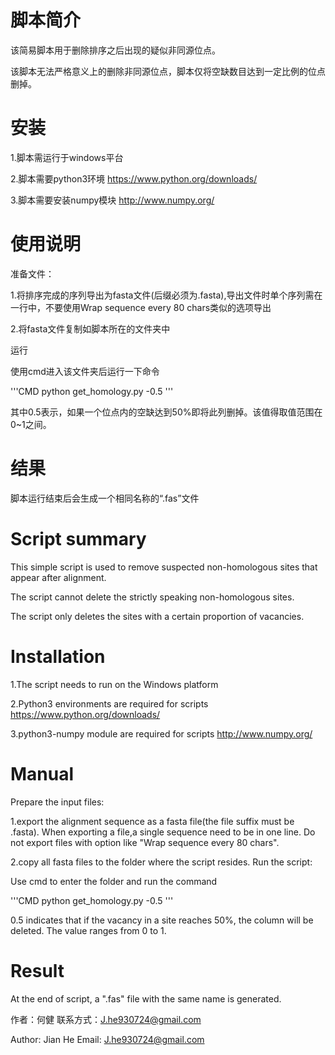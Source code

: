 # 脚本简介
该简易脚本用于删除排序之后出现的疑似非同源位点。

该脚本无法严格意义上的删除非同源位点，脚本仅将空缺数目达到一定比例的位点删掉。

# 安装
1.脚本需运行于windows平台

2.脚本需要python3环境
https://www.python.org/downloads/

3.脚本需要安装numpy模块
http://www.numpy.org/

# 使用说明
准备文件：

1.将排序完成的序列导出为fasta文件(后缀必须为.fasta),导出文件时单个序列需在一行中，不要使用Wrap sequence every 80 chars类似的选项导出

2.将fasta文件复制如脚本所在的文件夹中

运行

使用cmd进入该文件夹后运行一下命令

'''CMD
python get_homology.py -0.5
'''

其中0.5表示，如果一个位点内的空缺达到50%即将此列删掉。该值得取值范围在0~1之间。

# 结果
脚本运行结束后会生成一个相同名称的“.fas”文件


# Script summary
This simple script is used to remove suspected non-homologous sites that appear after alignment.

The script cannot delete the strictly speaking non-homologous sites. 

The script only deletes the sites with a certain proportion of vacancies.


# Installation
1.The script needs to run on the Windows platform

2.Python3 environments are required for scripts
https://www.python.org/downloads/

3.python3-numpy module are required for scripts
http://www.numpy.org/

# Manual
Prepare the input files:

1.export the alignment sequence as a fasta file(the file suffix must be .fasta). When exporting a file,a single sequence need to be in one line. Do not export files with option like "Wrap sequence every 80 chars".

2.copy all fasta files to the folder where the script resides.
Run the script:

Use cmd to enter the folder and run the command

'''CMD
python get_homology.py -0.5
'''

0.5 indicates that if the vacancy in a site reaches 50%, the column will be deleted. The value ranges from 0 to 1.

# Result

At the end of script, a ".fas" file with the same name is generated.










作者：何健
联系方式：J.he930724@gmail.com

Author: Jian He
Email: J.he930724@gmail.com
